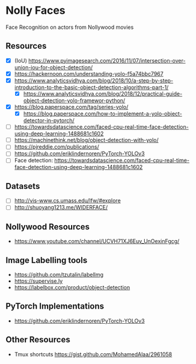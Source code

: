 # Nolly Faces
Face Recognition on actors from Nollywood movies

## Resources
- [x] (IoU) https://www.pyimagesearch.com/2016/11/07/intersection-over-union-iou-for-object-detection/
- [x] https://hackernoon.com/understanding-yolo-f5a74bbc7967
- [x] https://www.analyticsvidhya.com/blog/2018/10/a-step-by-step-introduction-to-the-basic-object-detection-algorithms-part-1/ 
    - [x] https://www.analyticsvidhya.com/blog/2018/12/practical-guide-object-detection-yolo-framewor-python/
- [x] https://blog.paperspace.com/tag/series-yolo/
    - [x] https://blog.paperspace.com/how-to-implement-a-yolo-object-detector-in-pytorch/
- [ ] https://towardsdatascience.com/faced-cpu-real-time-face-detection-using-deep-learning-1488681c1602
- [ ] https://machinethink.net/blog/object-detection-with-yolo/
- [ ] https://pjreddie.com/publications/
- [ ] https://github.com/eriklindernoren/PyTorch-YOLOv3
- [ ] Face detection: https://towardsdatascience.com/faced-cpu-real-time-face-detection-using-deep-learning-1488681c1602

## Datasets
- [ ] http://vis-www.cs.umass.edu/lfw/#explore
- [ ] http://shuoyang1213.me/WIDERFACE/

## Nollywood Resources
* https://www.youtube.com/channel/UCVH71XJ6Euv_UnOexinFgcg/

## Image Labelling tools
* https://github.com/tzutalin/labelImg
* https://supervise.ly
* https://labelbox.com/product/object-detection

## PyTorch Implementations
* https://github.com/eriklindernoren/PyTorch-YOLOv3

## Other Resources
* Tmux shortcuts https://gist.github.com/MohamedAlaa/2961058 